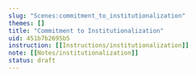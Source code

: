 ```yaml
---
slug: "Scenes:commitment_to_institutionalization"
themes: []
title: "Commitment to Institutionalization"
uid: 451b7b2695b5
instruction: [[Instructions/institutionalization]]
note: [[Notes/institutionalization]]
status: draft
---
```

